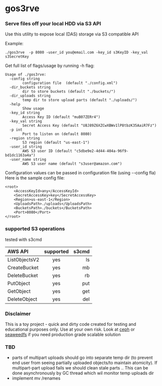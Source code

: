 # gos3rve

### Serve files off your local HDD via S3 API

Use this utility to expose local (DAS) storage via S3 compatible API 

Example:
```
./gos3rve  -p 8080 -user_id you@email.com -key_id s3KeyID -key_val s3SecretKey
```

Get full list of flags/usage by running -h flag:

```
Usage of ./gos3rve:
  -config string
    	configuration file  (default "./config.xml")
  -dir_buckets string
    	dir to store buckets (default "./buckets/")
  -dir_uploads string
    	temp dir to store upload parts (default "./uploads/")
  -help
    	Show usage
  -key_id string
    	Access Key ID (default "muB07ZERr4")
  -key_val string
    	Secret Access Key (default "U8J89Z6XZCwXBWv1lP8tbzK35AaiR7Fz")
  -p int
    	Port to listen on (default 8080)
  -region string
    	S3 region (default "us-east-1")
  -user_id string
    	AWS S3 user ID (default "c5dbe9e2-4d44-404a-96f9-bd1dc1163a4a")
  -user_name string
    	AWS S3 user name (default "s3user@amazon.com")
```

Configuration values can be passed in configuration file (using --config fla)
Here is the sample config file: 

```
<root>
    <AccessKeyId>any</AccessKeyId>
    <SecretAccessKey>key</SecretAccessKey>
    <Region>us-east-1</Region>
    <UploadsPath>./uploads</UploadsPath>
    <BucketsPath>./buckets</BucketsPath>
    <Port>8080</Port>
</root>
```


### supported S3 operations 

tested with s3cmd 

| AWS API  | supported | s3cmd |
|:------|:-------:|----------:|
| ListObjectsV2 | yes |  ls|
| CreateBucket | yes |  mb |
| DeleteBucket | yes|  rb|
| PutObject | yes | put |
| GetObject | yes | get |
| DeleteObject | yes | del|


### Disclaimer

This is a toy project - quick and dirty code created for testing and educational purposes only. Use at your own risk.
Look at [ceph](https://github.com/ceph/ceph) or [seaweedfs](https://github.com/seaweedfs/seaweedfs/tree/master) if you need production grade scalable solution

### TBD 
- parts of multipart uploads should go into separate temp dir (to prevent end user from seeing partially uploaded objects/to maintain atomicity). If multipart-part upload fails we should clean stale parts .. This can be done asynchronously by GC thread which wil monitor temp uploads dir
- implement mv /renames 


